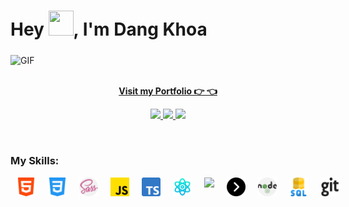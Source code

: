<h1>Hey <img src="https://media.giphy.com/media/hvRJCLFzcasrR4ia7z/giphy.gif" height="40px" width="40px">, I'm Dang Khoa</h1>
<div>
  <img align="middle" alt="GIF" src="https://readme-typing-svg.herokuapp.com?lines=I'm+a+Developer;I'm+a+FrontEnd+Developer;I'm+a+MERN+Developer;"/>
</div>
<br />
<div>
  <p align="middle">
  <a align="middle" href="https://portfolio-khoa25200.vercel.app/">
    <b>Visit my Portfolio 👉 👈</b>
  </a>


  </p>
</div>
<div>
  <p align="middle">
  <a href="https://www.linkedin.com/in/khoa2520/">
  <img src="https://img.shields.io/badge/Linkedin-blue?style=flat&logo=linkedin&labelColor=blue">
  </a>
  <a href="mailto:ngdakhoa@gmail.com?subject=Hello%20DangKhoa,%20From%20Github">
  <img src="https://img.shields.io/badge/-Gmail-%23db483b?style=flat&logo=Gmail&labelColor=red&logoColor=white">
  </a>
  <a href="https://www.facebook.com/profile.php?id=100007340288042">
  <img src="https://img.shields.io/badge/-Facebook-%230d8bf1?style=flat&logo=Facebook&logoColor=white">
  </a>
  </p>
</div>
<br />
<h3>My Skills: </h3>
 <div style="display: flex;">
  <img style="margin: 0 10px" src="icons/html-5.png" width='30px'>
  <img style="margin: 0 10px" src="icons/css-3.png" width='30px'>
  <img style="margin: 0 10px" src="icons/sass.png" width='30px'>
  <img style="margin: 0 10px" src="icons/js.png" width='30px'>
  <img style="margin: 0 10px" src="icons/typescript.png" width='30px'>
  <img style="margin: 0 10px" src="icons/science.png" width='30px'>
    <img style="margin: 0 10px" src="https://angular.io/assets/images/logos/angular/angular.svg" width='30px'>
  <img style="margin: 0 10px" src="icons/next.png" width='30px'>
  <img style="margin: 0 10px" src="icons/nodejs.png" width='30px'>
  <img style="margin: 0 10px" src="icons/sql-server.png" width='30px'>
  <img style="margin: 0 10px" src="icons/git.png" width='30px'>
 </div>
 
<br />
